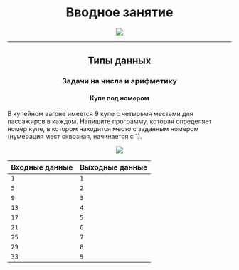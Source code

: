 <h1 align="center">Вводное занятие</h1>

<p align="center">
  <img src="https://s3.dualstack.us-east-2.amazonaws.com/pythondotorg-assets/media/community/logos/python-logo-only.png" align="center">
</p>
<hr>

<h2 align="center">Типы данных</h2>
<h3 align="center">Задачи на числа и арифметику</h3>
<h4 align="center">Купе под номером</h4>
<p>В купейном вагоне имеется 9 купе с четырьмя местами для пассажиров в каждом. Напишите программу, которая определяет номер купе, в котором находится место с заданным номером (нумерация мест сквозная, начинается с 1).</p>
<p align="center">
  <img src="https://ucarecdn.com/759a79a5-79d0-489a-8d2c-cc337483d2af/">
</p>

Входные данные | Выходные данные
---------------|-----------------|
`1` | `1`
`5` | `2`
`9` | `3`
`13` | `4`
`17` | `5`
`21` | `6`
`25` | `7`
`29` | `8`
`33` | `9`
